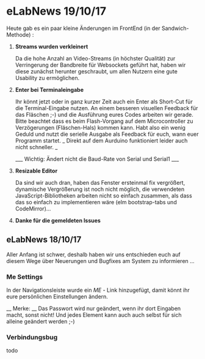 <!--

author:   Andre Dietrich

email:    dietrich@ivs.cs.uni-magdeburg.de

version:  1.0.0

language: en_US

narrator: US English Female

-->
# eLabNews 19/10/17

Heute gab es ein paar kleine Änderungen im FrontEnd (in der Sandwich-Methode) :

1. __Streams wurden verkleinert__

   Da die hohe Anzahl an Video-Streams (in höchster Qualität) zur Verringerung
   der Bandbreite für Websockets geführt hat, haben wir diese zunächst herunter
   geschraubt, um allen Nutzern eine gute Usability zu ermöglichen.
   
2. __Enter bei Terminaleingabe__

   Ihr könnt jetzt oder in ganz kurzer Zeit auch ein Enter als Short-Cut für
   die Terminal-Eingabe nutzen. An einem besseren visuellen Feedback für das
   Fläschen ;-) und die Ausführung eures Codes arbeiten wir gerade. Bitte
   beachtet dass es beim Flash-Vorgang auf dem Microcontroller zu Verzögerungen
   (Fläschen-Hals) kommen kann. Habt also ein wenig Geduld und nutzt die
   serielle Ausgabe als Feedback für euch, wann euer Programm startet.
   _ Direkt auf dem Aurduino funktioniert leider auch nicht schneller. _
   
   ___ Wichtig: Ändert nicht die Baud-Rate von Serial und Serial1 ___

3. __Resizable Editor__

   Da sind wir auch dran, haben das Fenster ersteinmal fix vergrößert, dynamische
   Vergrößerung ist noch nicht möglich, die verwendeten JavaScript-Bibliotheken
   arbeiten nicht so einfach zusammen, als dass das so einfach zu implementieren
   wäre (elm bootstrap-tabs und CodeMirror)...
   
4. __Danke für die gemeldeten Issues__


## eLabNews 18/10/17

Aller Anfang ist schwer, deshalb haben wir uns entschieden euch auf diesem Wege
über Neuerungen und Bugfixes am System zu informieren ...

### Me Settings

In der Navigationsleiste wurde ein *ME* - Link hinzugefügt, damit könnt ihr eure
persönlichen Einstellungen ändern.

__ Merke: __ Das Passwort wird nur geändert, wenn ihr dort Eingaben macht, sonst
nicht! Und jedes Element kann auch auch selbst für sich alleine geändert werden ;-)

### Verbindungsbug

todo
